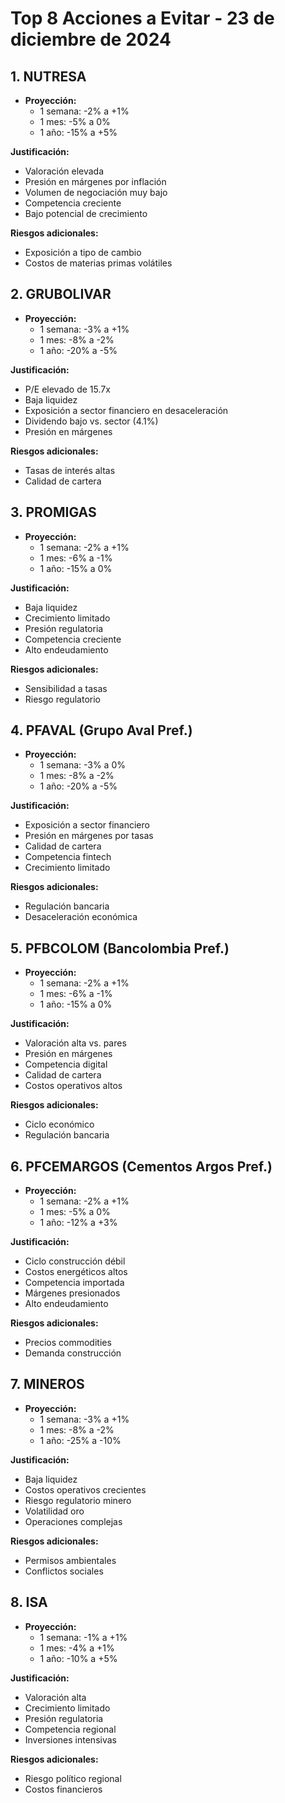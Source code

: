 # Top 8 Acciones a Evitar - 23 de diciembre de 2024

## 1. NUTRESA

- **Proyección:**
  - 1 semana: -2% a +1%
  - 1 mes: -5% a 0%
  - 1 año: -15% a +5%

**Justificación:**

- Valoración elevada
- Presión en márgenes por inflación
- Volumen de negociación muy bajo
- Competencia creciente
- Bajo potencial de crecimiento

**Riesgos adicionales:**

- Exposición a tipo de cambio
- Costos de materias primas volátiles

## 2. GRUBOLIVAR

- **Proyección:**
  - 1 semana: -3% a +1%
  - 1 mes: -8% a -2%
  - 1 año: -20% a -5%

**Justificación:**

- P/E elevado de 15.7x
- Baja liquidez
- Exposición a sector financiero en desaceleración
- Dividendo bajo vs. sector (4.1%)
- Presión en márgenes

**Riesgos adicionales:**

- Tasas de interés altas
- Calidad de cartera

## 3. PROMIGAS

- **Proyección:**
  - 1 semana: -2% a +1%
  - 1 mes: -6% a -1%
  - 1 año: -15% a 0%

**Justificación:**

- Baja liquidez
- Crecimiento limitado
- Presión regulatoria
- Competencia creciente
- Alto endeudamiento

**Riesgos adicionales:**

- Sensibilidad a tasas
- Riesgo regulatorio

## 4. PFAVAL (Grupo Aval Pref.)

- **Proyección:**
  - 1 semana: -3% a 0%
  - 1 mes: -8% a -2%
  - 1 año: -20% a -5%

**Justificación:**

- Exposición a sector financiero
- Presión en márgenes por tasas
- Calidad de cartera
- Competencia fintech
- Crecimiento limitado

**Riesgos adicionales:**

- Regulación bancaria
- Desaceleración económica

## 5. PFBCOLOM (Bancolombia Pref.)

- **Proyección:**
  - 1 semana: -2% a +1%
  - 1 mes: -6% a -1%
  - 1 año: -15% a 0%

**Justificación:**

- Valoración alta vs. pares
- Presión en márgenes
- Competencia digital
- Calidad de cartera
- Costos operativos altos

**Riesgos adicionales:**

- Ciclo económico
- Regulación bancaria

## 6. PFCEMARGOS (Cementos Argos Pref.)

- **Proyección:**
  - 1 semana: -2% a +1%
  - 1 mes: -5% a 0%
  - 1 año: -12% a +3%

**Justificación:**

- Ciclo construcción débil
- Costos energéticos altos
- Competencia importada
- Márgenes presionados
- Alto endeudamiento

**Riesgos adicionales:**

- Precios commodities
- Demanda construcción

## 7. MINEROS

- **Proyección:**
  - 1 semana: -3% a +1%
  - 1 mes: -8% a -2%
  - 1 año: -25% a -10%

**Justificación:**

- Baja liquidez
- Costos operativos crecientes
- Riesgo regulatorio minero
- Volatilidad oro
- Operaciones complejas

**Riesgos adicionales:**

- Permisos ambientales
- Conflictos sociales

## 8. ISA

- **Proyección:**
  - 1 semana: -1% a +1%
  - 1 mes: -4% a +1%
  - 1 año: -10% a +5%

**Justificación:**

- Valoración alta
- Crecimiento limitado
- Presión regulatoria
- Competencia regional
- Inversiones intensivas

**Riesgos adicionales:**

- Riesgo político regional
- Costos financieros
